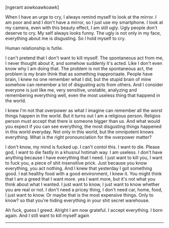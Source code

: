 [ngerant aowkoawkoawk]

When I have an urge to cry, I always remind myself to look at the mirror. I am poor and and I don't have a mirror, so I just use my smartphone. I look at my camera, even with this beauty effect, I am still ugly. Ugly people don't deserve to cry. My self always looks funny. The ugly is not only in my face, everything about me is disgusting. So I hold myself to cry. 

Human relationship is futile.

I can't pretend that I don't want  to kill myself. The spontaneous act from me, I never thought about it, and somehow suddenly it's acted. Like I don't even know why I am doing that. The problem is not the spontaneous act, the problem is my brain think that as something inapproriaate. People have brain, I knew no one remember what I did, but the stupid brain of mine somehow can remember a lot of disgusting acts from others. And I consider everyone is just like me, very sensitive, unstable, analyzing and remembering everything well, even the most useless thing that happend in the world.

I knew I'm not that overpower as what I imagine can remember all the worst things happen in the world. But it turns out I am a religious person. Religios person must accept that there is someone bigger than us. And what would you expect if you can see everything, the most disgusting things happened in this world everyday. Not only in this world, but the omnipotent knows everything. What is the right pronounciation for the overpower matter? 

I don't know, my mind is fucked up. I can't contol this. I want to die. Please god, I want to die fastly in a khusnul hotimah way. I am useless. I don't have anything because I have everything that I need. I just want to kill you, I want to fuck you, a piece of shit insensitive prick. Just because you know everything, you act nothing. And I knew that yesterday I got something good. I eat healthy food with a good environment, I knew it. You might think that I am a greed that I want more. yes I want more, but it's not what you think about what I wanted. I just want to know, I just want to know whether you are real or not. I don't need a pricey thing, I don't need car, home, food, I just want to know. Or maybe that is the most expensive things. Only to know? so that you're hiding everything in your shit secret warehouse.

Ah fuck, guess I greed. Alright I am now grateful. I accept everything. I born again. And I still want to kill myself again

---


